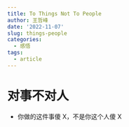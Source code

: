 ```yaml
---
title: To Things Not To People
author: 王哲峰
date: '2022-11-07'
slug: things-people
categories:
  - 感悟
tags:
  - article
---
```


# 对事不对人

* 你做的这件事傻 X，不是你这个人傻 X


